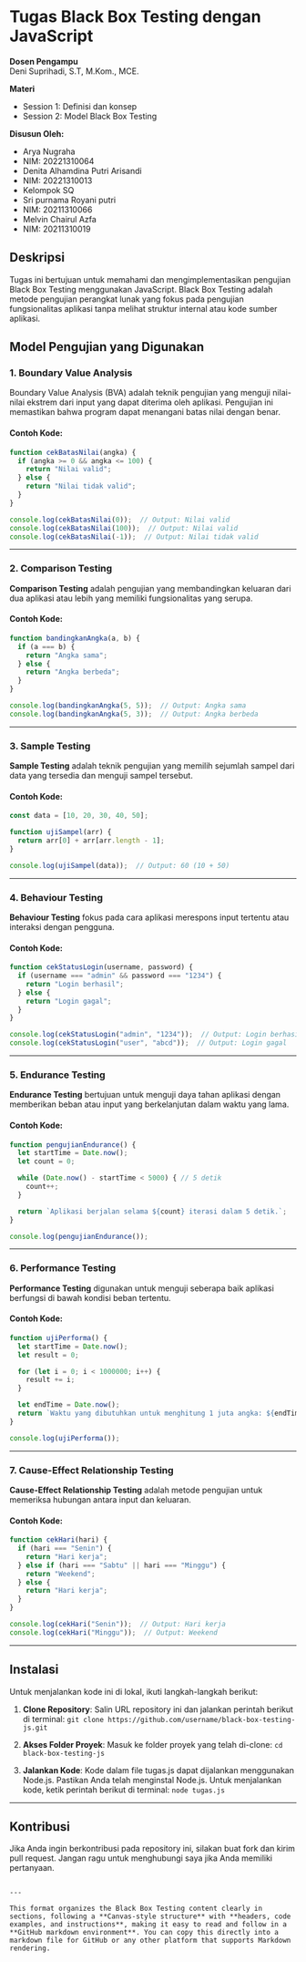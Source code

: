 
# Tugas Black Box Testing dengan JavaScript

**Dosen Pengampu**  
Deni Suprihadi, S.T, M.Kom., MCE.

**Materi**  
- Session 1: Definisi dan konsep  
- Session 2: Model Black Box Testing

**Disusun Oleh:**  
- Arya Nugraha  
- NIM: 20221310064  
- Denita Alhamdina Putri Arisandi  
- NIM: 20221310013
- Kelompok SQ
- Sri purnama Royani putri
- NIM: 20211310066
- Melvin Chairul Azfa
- NIM: 20211310019


## Deskripsi  
Tugas ini bertujuan untuk memahami dan mengimplementasikan pengujian Black Box Testing menggunakan JavaScript. Black Box Testing adalah metode pengujian perangkat lunak yang fokus pada pengujian fungsionalitas aplikasi tanpa melihat struktur internal atau kode sumber aplikasi.

## Model Pengujian yang Digunakan

### 1. Boundary Value Analysis
Boundary Value Analysis (BVA) adalah teknik pengujian yang menguji nilai-nilai ekstrem dari input yang dapat diterima oleh aplikasi. Pengujian ini memastikan bahwa program dapat menangani batas nilai dengan benar.

#### Contoh Kode:
```javascript
function cekBatasNilai(angka) {
  if (angka >= 0 && angka <= 100) {
    return "Nilai valid";
  } else {
    return "Nilai tidak valid";
  }
}

console.log(cekBatasNilai(0));  // Output: Nilai valid
console.log(cekBatasNilai(100));  // Output: Nilai valid
console.log(cekBatasNilai(-1));  // Output: Nilai tidak valid

```

---

### 2. **Comparison Testing**

**Comparison Testing** adalah pengujian yang membandingkan keluaran dari dua aplikasi atau lebih yang memiliki fungsionalitas yang serupa.

#### Contoh Kode:

```javascript
function bandingkanAngka(a, b) {
  if (a === b) {
    return "Angka sama";
  } else {
    return "Angka berbeda";
  }
}

console.log(bandingkanAngka(5, 5));  // Output: Angka sama
console.log(bandingkanAngka(5, 3));  // Output: Angka berbeda
```

---

### 3. **Sample Testing**

**Sample Testing** adalah teknik pengujian yang memilih sejumlah sampel dari data yang tersedia dan menguji sampel tersebut.

#### Contoh Kode:

```javascript
const data = [10, 20, 30, 40, 50];

function ujiSampel(arr) {
  return arr[0] + arr[arr.length - 1];
}

console.log(ujiSampel(data));  // Output: 60 (10 + 50)
```

---

### 4. **Behaviour Testing**

**Behaviour Testing** fokus pada cara aplikasi merespons input tertentu atau interaksi dengan pengguna.

#### Contoh Kode:

```javascript
function cekStatusLogin(username, password) {
  if (username === "admin" && password === "1234") {
    return "Login berhasil";
  } else {
    return "Login gagal";
  }
}

console.log(cekStatusLogin("admin", "1234"));  // Output: Login berhasil
console.log(cekStatusLogin("user", "abcd"));  // Output: Login gagal
```

---

### 5. **Endurance Testing**

**Endurance Testing** bertujuan untuk menguji daya tahan aplikasi dengan memberikan beban atau input yang berkelanjutan dalam waktu yang lama.

#### Contoh Kode:

```javascript
function pengujianEndurance() {
  let startTime = Date.now();
  let count = 0;

  while (Date.now() - startTime < 5000) { // 5 detik
    count++;
  }

  return `Aplikasi berjalan selama ${count} iterasi dalam 5 detik.`;
}

console.log(pengujianEndurance());
```

---

### 6. **Performance Testing**

**Performance Testing** digunakan untuk menguji seberapa baik aplikasi berfungsi di bawah kondisi beban tertentu.

#### Contoh Kode:

```javascript
function ujiPerforma() {
  let startTime = Date.now();
  let result = 0;

  for (let i = 0; i < 1000000; i++) {
    result += i;
  }

  let endTime = Date.now();
  return `Waktu yang dibutuhkan untuk menghitung 1 juta angka: ${endTime - startTime} ms`;
}

console.log(ujiPerforma());
```

---

### 7. **Cause-Effect Relationship Testing**

**Cause-Effect Relationship Testing** adalah metode pengujian untuk memeriksa hubungan antara input dan keluaran.

#### Contoh Kode:

```javascript
function cekHari(hari) {
  if (hari === "Senin") {
    return "Hari kerja";
  } else if (hari === "Sabtu" || hari === "Minggu") {
    return "Weekend";
  } else {
    return "Hari kerja";
  }
}

console.log(cekHari("Senin"));  // Output: Hari kerja
console.log(cekHari("Minggu"));  // Output: Weekend
```

---

## Instalasi

Untuk menjalankan kode ini di lokal, ikuti langkah-langkah berikut:

1. **Clone Repository**:
   Salin URL repository ini dan jalankan perintah berikut di terminal:
   `git clone https://github.com/username/black-box-testing-js.git`

2. **Akses Folder Proyek**:
   Masuk ke folder proyek yang telah di-clone:
   `cd black-box-testing-js`

3. **Jalankan Kode**:
   Kode dalam file tugas.js dapat dijalankan menggunakan Node.js. Pastikan Anda telah menginstal Node.js.
   Untuk menjalankan kode, ketik perintah berikut di terminal:
   `node tugas.js`

---

## Kontribusi

Jika Anda ingin berkontribusi pada repository ini, silakan buat fork dan kirim pull request. Jangan ragu untuk menghubungi saya jika Anda memiliki pertanyaan.

```

---

This format organizes the Black Box Testing content clearly in sections, following a **Canvas-style structure** with **headers, code examples, and instructions**, making it easy to read and follow in a **GitHub markdown environment**. You can copy this directly into a markdown file for GitHub or any other platform that supports Markdown rendering.
```
